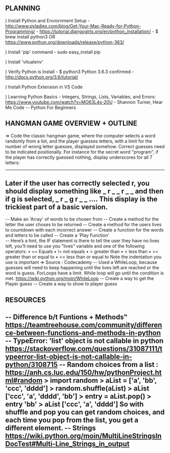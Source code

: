 ## PLANNING

) Install Python and Enviornment Setup
    - http://www.pyladies.com/blog/Get-Your-Mac-Ready-for-Python-Programming/
    - https://tutorial.djangogirls.org/en/python_installation/
    - $ brew install python3 
    OR  https://www.python.org/downloads/release/python-363/

) Install 'pip' command
    - sudo easy_install pip

) Install 'vitualenv'
    

) Verify Python is Install
    - $ python3
        Python 3.6.3 confirmed
    - http://docs.python.org/3.6/tutorial/

) Install Python Extension in VS Code

) Learning Python Basics
    - Integers, Strings, Lists, Variables, and Errors: 
      https://www.youtube.com/watch?v=MO63L4s-20U
    - Shannon Turner, Hear Me Code -- Python For Beginners

## HANGMAN GAME OVERVIEW + OUTLINE
=> Code the classic hangman game, where the computer selects a word randomly from a list, and the player guesses letters, with a limit for the number of wrong letter guesses, displayed somehow.  Correct guesses need to be indicated positionally.  For instance for the secret word "program", if the player has correctly guessed nothing, display underscores for all 7 letters:
_ _ _ _ _ _ _
Later if the user has correctly selected r, you should display something like
_ r _ _ r _ _
and then if g is selected,
_ r _ g r _ _
.... This display is the trickiest part of a basic version.
----------------------------------------------------------------
-- Make an 'Array' of words to be chosen from
-- Create a method for the letter the user choses to be returned
-- Create a method for the users lives to countdown with each incorrect answer
-- Create a function for the words and letters to be called
-- Create a 'Play Function'    
    -- Here’s a hint, the IF statement is there to tell the user they have no lives left, you’ll need to use  you "lives"  variable and one of the following operators:
        • == Equals
        • != not equals
        • > greater than
        • < less than
        • >= greater than or equal to
        • <= less than or equal to
        Note the indentation you use is important
        => Source : Codecademy
    --  Used a WhileLoop, because guesses will need to keep happening until the lives left are reached or the word is guess. ForLoops have a limit. While loop will go until the condition is met. https://wiki.python.org/moin/WhileLoop
 -- Create a way to get the Player guess
 -- Create a way to show to player guess

## RESOURCES
-- Difference b/t Funtions + Methods" 
   https://teamtreehouse.com/community/difference-between-functions-and-methods-in-python
-- TypeError: 'list' object is not callable in python
   https://stackoverflow.com/questions/31087111/typeerror-list-object-is-not-callable-in-python/3108715
-- Random choices from a list : https://anh.cs.luc.edu/150/hw/pythonProject.html#random
    > import random
    > aList = ['a', 'bb', 'ccc', 'dddd']
    > random.shuffle(aList)
    > aList
    ['ccc', 'a', 'dddd', 'bb']
    > entry = aList.pop()
    > entry
    'bb'
    > aList
    ['ccc', 'a', 'dddd']
    So with shuffle and pop you can get random choices, and each time you pop from the list, you get a different element.
-- Strings 
   https://wiki.python.org/moin/MultiLineStringsInDocTest#Multi-Line_Strings_in_output
-- 

